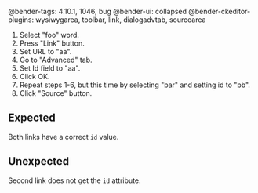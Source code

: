 @bender-tags: 4.10.1, 1046, bug
@bender-ui: collapsed
@bender-ckeditor-plugins: wysiwygarea, toolbar, link, dialogadvtab, sourcearea

1. Select "foo" word.
1. Press "Link" button.
1. Set URL to "aa".
1. Go to "Advanced" tab.
1. Set Id field to "aa".
1. Click OK.
1. Repeat steps 1-6, but this time by selecting "bar" and setting id to "bb".
1. Click "Source" button.

## Expected

Both links have a correct `id` value.

## Unexpected

Second link does not get the `id` attribute.
